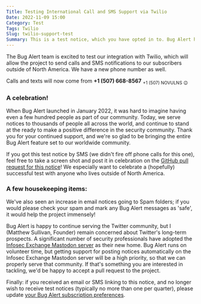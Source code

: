 ```yaml
---
Title: Testing International Call and SMS Support via Twilio
Date: 2022-11-09 15:00
Category: Test
Tags: Twilio
Slug: twilio-support-test
Summary: This is a test notice, which you have opted in to. Bug Alert has completed integrating Twilio support for international calls and SMS. Save our phone number to your contacts!
---
```


The Bug Alert team is excited to test our integration with Twilio, which will allow the project to send calls and SMS notifications to our subscribers outside of North America. We have a new phone number as well.

Calls and texts will now come from **+1 (507) 668-8567**
<sub>+1 (507) NOVULNS 😉</sub>


### A celebration!

When Bug Alert launched in January 2022, it was hard to imagine having even a few hundred people as part of our community. Today, we serve notices to thousands of people all across the world, and continue to stand at the ready to make a positive difference in the security community. Thank you for your continued support, and we're so glad to be bringing the entire Bug Alert feature set to our worldwide community.

If you got this test notice by SMS (we didn't fire off phone calls for this one), feel free to take a screen shot and post it in celebration on the [GitHub pull request for this notice](https://github.com/BugAlertDotOrg/bugalert/pull/73)! We especially want to celebrate a (hopefully) successful test with anyone who lives outside of North America.

### A few housekeeping items:

We've also seen an increase in email notices going to Spam folders; if you would please check your spam and mark any Bug Alert messages as 'safe', it would help the project immensely!

Bug Alert is happy to continue serving the Twitter community, but I (Matthew Sullivan, Founder) remain concerned about Twitter's long-term prospects. A significant number of security professionals have adopted the [Infosec Exchange Mastodon server](https://infosec.exchange/) as their new home. Bug Alert runs on volunteer time, but getting support for posting notices automatically on the Infosec Exchange Mastodon server will be a high priority, so that we can properly serve that community. If that's something you are interested in tackling, we'd be happy to accept a pull request to the project.

Finally: if you received an email or SMS linking to this notice, and no longer wish to receive test notices (typically no more than one per quarter), please update [your Bug Alert subscription preferences](https://bugalert.org/content/pages/my-subscriptions.html).
